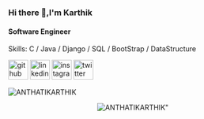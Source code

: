### Hi there 👋,I'm Karthik
#### Software Engineer

Skills: C / Java /  Django / SQL / BootStrap / DataStructure

[<img src='https://cdn.jsdelivr.net/npm/simple-icons@3.0.1/icons/github.svg' alt='github' height='40'>](https://github.com/ANTHATIKARTHIK)  [<img src='https://cdn.jsdelivr.net/npm/simple-icons@3.0.1/icons/linkedin.svg' alt='linkedin' height='40'>](https://www.linkedin.com/in/anthati-karthik-26843b221//)  [<img src='https://cdn.jsdelivr.net/npm/simple-icons@3.0.1/icons/instagram.svg' alt='instagram' height='40'>](https://www.instagram.com/karthik_1112_/)  [<img src='https://cdn.jsdelivr.net/npm/simple-icons@3.0.1/icons/twitter.svg' alt='twitter' height='40'>](https://twitter.com/AnthatiKarthik1)  
<!--
*ANTHATIKARTHIK/ANTHATIKARTHIK* is a ✨ special ✨ repository because its `README.md` (this file) appears on your GitHub profile.

Here are some ideas to get you started:

- 🔭 I’m currently working on ...
- 🌱 I’m currently learning ...
- 👯 I’m looking to collaborate on ...
- 🤔 I’m looking for help with ...
- 💬 Ask me about ...
- 📫 How to reach me: ...
- 😄 Pronouns: ...
- ⚡ Fun fact: ...
-->
<p align="left"> <img src="https://komarev.com/ghpvc/?username=ANTHATIKARTHIK&label=Profile%20views&color=129e00&style=plastic" alt="ANTHATIKARTHIK" /> </p>
 <p align = "center"> <img src="https://github-readme-stats.vercel.app/api?username=ANTHATIKARTHIK&show_icons=true&theme=vision-friendly-dark" alt = ANTHATIKARTHIK" /> </p>
